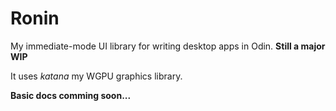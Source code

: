 # Ronin
My immediate-mode UI library for writing desktop apps in Odin.  **Still a major WIP**

It uses *katana* my WGPU graphics library.

**Basic docs comming soon...**
